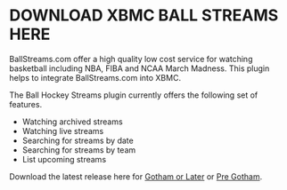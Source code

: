 DOWNLOAD XBMC BALL STREAMS HERE
===============================

BallStreams.com offer a high quality low cost service for watching basketball including NBA, FIBA and NCAA March Madness. This plugin helps to integrate BallStreams.com into XBMC.

The Ball Hockey Streams plugin currently offers the following set of features.

* Watching archived streams
* Watching live streams
* Searching for streams by date
* Searching for streams by team
* List upcoming streams

Download the latest release here for [Gotham or Later](
https://github.com/Swedemon/xbmc-ball-streams/raw/master/downloads/plugin.video.xbmc-ball-streams-gotham/plugin.video.xbmc-ball-streams-gotham-2.9.6.zip "Gotham or Later") or [Pre Gotham](https://github.com/Swedemon/xbmc-ball-streams/raw/master/downloads/plugin.video.xbmc-ball-streams-gotham/plugin.video.xbmc-ball-streams-frodo-2.9.6.zip "Pre Gotham").
